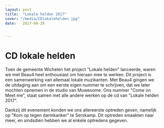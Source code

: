 ```yaml
---
layout: post
title:  "Lokale helden 2017"
cover: "/media/CDlokalehelden.jpg"
date:   2017-04-28


---
```


# CD lokale helden

Toen de gemeente Wichelen het project "Lokale helden" lanceerde, waren we met Beau4 heel enthousiast om hieraan mee te werken.
Dit project is een samenwerking van allemaal lokale muzikanten.
Met Beau4 gingen we de uitdaging aan om een eerste eigen nummer te schrijven, dat we later mochten opnemen in de studio van Muwesome.
Ons nummer "Come on Meet me", staat samen met alle andere werken op de cd van "Lokale helden 2017".


Dankzij dit evenement konden we ons allereerste optreden geven, namelijk op "Kom op tegen darmkanker" te Serskamp. 
Dit optreden smaakten naar meer, en sindsdien hebben we al enkele optredens gegeven.